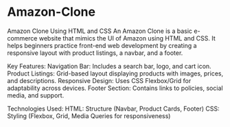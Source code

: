 # Amazon-Clone
Amazon Clone Using HTML and CSS
An Amazon Clone is a basic e-commerce website that mimics the UI of Amazon using HTML and CSS. It helps beginners practice front-end web development by creating a responsive layout with product listings, a navbar, and a footer.

Key Features:
Navigation Bar: Includes a search bar, logo, and cart icon.
Product Listings: Grid-based layout displaying products with images, prices, and descriptions.
Responsive Design: Uses CSS Flexbox/Grid for adaptability across devices.
Footer Section: Contains links to policies, social media, and support.

Technologies Used:
HTML: Structure (Navbar, Product Cards, Footer)
CSS: Styling (Flexbox, Grid, Media Queries for responsiveness)
